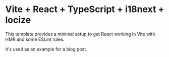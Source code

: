 # Vite + React + TypeScript + i18next + locize

This template provides a minimal setup to get React working in Vite with HMR and some ESLint rules.

It's used as an example for a blog post.